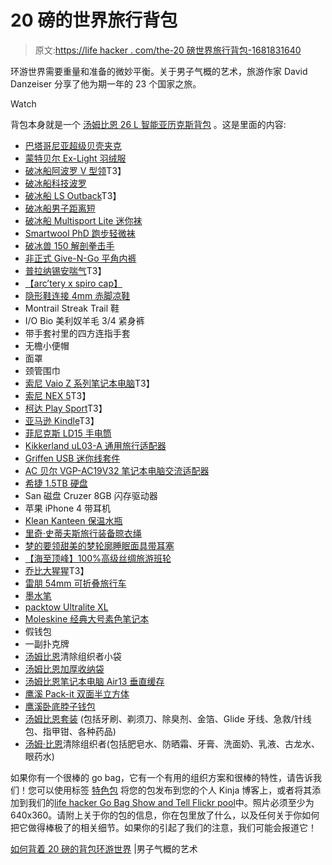 # 20 磅的世界旅行背包

> 原文:[https://life hacker . com/the-20 磅世界旅行背包-1681831640](https://lifehacker.com/the-20-pound-world-travel-backpack-1681831640)

环游世界需要重量和准备的微妙平衡。关于男子气概的艺术，旅游作家 David Danzeiser 分享了他为期一年的 23 个国家之旅。

Watch

背包本身就是一个 [汤姆比恩 26 L 智能亚历克斯背包](http://www.tombihn.com/backpacks/TB0103.html) 。这是里面的内容:

*   [巴塔哥尼亚超级贝壳夹克](http://www.amazon.com/gp/product/B00784HJCI/ref=as_li_tl?asc_campaign=InlineText&asc_refurl=https://lifehacker.com/the-20-pound-world-travel-backpack-1681831640&asc_source=&camp=1789&creative=390957&creativeASIN=B00784HJCI&ie=UTF8&linkCode=as2&linkId=BIHJ3I6SWOZGQ6CG&tag=kinjalifehackerlink-20)
*   [蒙特贝尔 Ex-Light 羽绒服](http://www.amazon.com/gp/product/B0076IS7R2/ref=as_li_tl?asc_campaign=InlineText&asc_refurl=https://lifehacker.com/the-20-pound-world-travel-backpack-1681831640&asc_source=&camp=1789&creative=390957&creativeASIN=B0076IS7R2&ie=UTF8&linkCode=as2&linkId=C4E4WYZZTIO4QON4&tag=kinjalifehackerlink-20)
*   [破冰船阿波罗 V 型领](http://www.amazon.com/gp/product/B00G28OEQ0/ref=as_li_tl?asc_campaign=InlineText&asc_refurl=https://lifehacker.com/the-20-pound-world-travel-backpack-1681831640&asc_source=&camp=1789&creative=390957&creativeASIN=B00G28OEQ0&ie=UTF8&linkCode=as2&linkId=OKWD75AY66XVCLOP&tag=kinjalifehackerlink-20)T3】
*   [破冰船科技波罗](http://www.amazon.com/gp/product/B00G28OGGI/ref=as_li_tl?asc_campaign=InlineText&asc_refurl=https://lifehacker.com/the-20-pound-world-travel-backpack-1681831640&asc_source=&camp=1789&creative=390957&creativeASIN=B00G28OGGI&ie=UTF8&linkCode=as2&linkId=IFDGTL5EK3ZEZ6Q6&tag=kinjalifehackerlink-20)
*   [破冰船 LS Outback](http://www.amazon.com/gp/product/B00DJ9BXRS/ref=as_li_tl?asc_campaign=InlineText&asc_refurl=https://lifehacker.com/the-20-pound-world-travel-backpack-1681831640&asc_source=&camp=1789&creative=390957&creativeASIN=B00DJ9BXRS&ie=UTF8&linkCode=as2&linkId=V7BYY4TN32WXHJ6P&tag=kinjalifehackerlink-20)T3】
*   [破冰船男子距离短](http://www.amazon.com/gp/product/B00G28OKNC/ref=as_li_tl?asc_campaign=InlineText&asc_refurl=https://lifehacker.com/the-20-pound-world-travel-backpack-1681831640&asc_source=&camp=1789&creative=390957&creativeASIN=B00G28OKNC&ie=UTF8&linkCode=as2&linkId=M5RQ5G3CS4WTEE5Z&tag=kinjalifehackerlink-20)
*   [破冰船 Multisport Lite 迷你袜](http://www.amazon.com/gp/product/B00G28OS84/ref=as_li_tl?asc_campaign=InlineText&asc_refurl=https://lifehacker.com/the-20-pound-world-travel-backpack-1681831640&asc_source=&camp=1789&creative=390957&creativeASIN=B00G28OS84&ie=UTF8&linkCode=as2&linkId=BFGU2YIJWKLSCT5Z&tag=kinjalifehackerlink-20)
*   [Smartwool PhD 跑步轻微袜](http://www.amazon.com/gp/product/B002GJLPOS/ref=as_li_tl?asc_campaign=InlineText&asc_refurl=https://lifehacker.com/the-20-pound-world-travel-backpack-1681831640&asc_source=&camp=1789&creative=390957&creativeASIN=B002GJLPOS&ie=UTF8&linkCode=as2&linkId=Y5P2HGBN7YCVAZAG&tag=kinjalifehackerlink-20)
*   [破冰兽 150 解剖拳击手](http://www.amazon.com/gp/product/B00ELUXETO/ref=as_li_tl?asc_campaign=InlineText&asc_refurl=https://lifehacker.com/the-20-pound-world-travel-backpack-1681831640&asc_source=&camp=1789&creative=390957&creativeASIN=B00ELUXETO&ie=UTF8&linkCode=as2&linkId=AXNCO4L2LLWP67W6&tag=kinjalifehackerlink-20)
*   [非正式 Give-N-Go 平角内裤](http://www.amazon.com/gp/product/B001M0MN16/ref=as_li_tl?asc_campaign=InlineText&asc_refurl=https://lifehacker.com/the-20-pound-world-travel-backpack-1681831640&asc_source=&camp=1789&creative=390957&creativeASIN=B001M0MN16&ie=UTF8&linkCode=as2&linkId=EW2QVGCAMDFRBAME&tag=kinjalifehackerlink-20)
*   [普拉纳锡安喘气](http://www.amazon.com/gp/product/B004GECCAM/ref=as_li_tl?asc_campaign=InlineText&asc_refurl=https://lifehacker.com/the-20-pound-world-travel-backpack-1681831640&asc_source=&camp=1789&creative=390957&creativeASIN=B004GECCAM&ie=UTF8&linkCode=as2&linkId=P4ELHXULM37XDJVV&tag=kinjalifehackerlink-20)T3】
*   [【arc’tery x spiro cap】](http://www.amazon.com/gp/product/B00ETP5XQ8/ref=as_li_tl?asc_campaign=InlineText&asc_refurl=https://lifehacker.com/the-20-pound-world-travel-backpack-1681831640&asc_source=&camp=1789&creative=390957&creativeASIN=B00ETP5XQ8&ie=UTF8&linkCode=as2&linkId=LAOCYJBORNULVUSM&tag=kinjalifehackerlink-20)
*   [隐形鞋连接 4mm 赤脚凉鞋](http://xeroshoes.com/shop/diy-kits/diy-feeltrue/)
*   Montrail Streak Trail 鞋
*   I/O Bio 美利奴羊毛 3/4 紧身裤
*   带手套衬里的四方连指手套
*   无檐小便帽
*   面罩
*   颈管围巾
*   [索尼 Vaio Z 系列笔记本电脑](http://www.amazon.com/gp/product/B005NIMSJA/ref=as_li_tl?asc_campaign=InlineText&asc_refurl=https://lifehacker.com/the-20-pound-world-travel-backpack-1681831640&asc_source=&camp=1789&creative=390957&creativeASIN=B005NIMSJA&ie=UTF8&linkCode=as2&linkId=JGGGYIYLXPAMTS5Y&tag=kinjalifehackerlink-20)T3】
*   [索尼 NEX 5](http://www.amazon.com/gp/product/B003MPWBB6/ref=as_li_tl?asc_campaign=InlineText&asc_refurl=https://lifehacker.com/the-20-pound-world-travel-backpack-1681831640&asc_source=&camp=1789&creative=390957&creativeASIN=B003MPWBB6&ie=UTF8&linkCode=as2&linkId=33OKJ7Z2X3A7624Q&tag=kinjalifehackerlink-20)T3】
*   [柯达 Play Sport](http://www.amazon.com/gp/product/B0030MITDK/ref=as_li_tl?asc_campaign=InlineText&asc_refurl=https://lifehacker.com/the-20-pound-world-travel-backpack-1681831640&asc_source=&camp=1789&creative=390957&creativeASIN=B0030MITDK&ie=UTF8&linkCode=as2&linkId=FNUALNHHIGDMNHM3&tag=kinjalifehackerlink-20)T3】
*   [亚马逊 Kindle](http://www.amazon.com/gp/product/B00JG8LDC6/ref=as_li_tl?asc_campaign=InlineText&asc_refurl=https://lifehacker.com/the-20-pound-world-travel-backpack-1681831640&asc_source=&camp=1789&creative=390957&creativeASIN=B00JG8LDC6&ie=UTF8&linkCode=as2&linkId=RVBFHSCZ6Z5I2O66&tag=kinjalifehackerlink-20)T3】
*   [菲尼克斯 LD15 手电筒](http://www.amazon.com/gp/product/B003U0ARL4/ref=as_li_tl?asc_campaign=InlineText&asc_refurl=https://lifehacker.com/the-20-pound-world-travel-backpack-1681831640&asc_source=&camp=1789&creative=390957&creativeASIN=B003U0ARL4&ie=UTF8&linkCode=as2&linkId=BA7OQXK5IANHM6RI&tag=kinjalifehackerlink-20)
*   [Kikkerland uL03-A 通用旅行适配器](http://www.amazon.com/gp/product/B00210MRGC/ref=as_li_tl?asc_campaign=InlineText&asc_refurl=https://lifehacker.com/the-20-pound-world-travel-backpack-1681831640&asc_source=&camp=1789&creative=390957&creativeASIN=B00210MRGC&ie=UTF8&linkCode=as2&linkId=KODIIPQUF2Q65U6T&tag=kinjalifehackerlink-20)
*   [Griffen USB 迷你线套件](http://www.amazon.com/gp/product/B003T5KXJQ/ref=as_li_tl?asc_campaign=InlineText&asc_refurl=https://lifehacker.com/the-20-pound-world-travel-backpack-1681831640&asc_source=&camp=1789&creative=390957&creativeASIN=B003T5KXJQ&ie=UTF8&linkCode=as2&linkId=HPIFWT4FMCEDVCC2&tag=kinjalifehackerlink-20)
*   [AC 贝尔 VGP-AC19V32 笔记本电脑交流适配器](http://www.amazon.com/gp/product/B003XLA8FA/ref=as_li_tl?asc_campaign=InlineText&asc_refurl=https://lifehacker.com/the-20-pound-world-travel-backpack-1681831640&asc_source=&camp=1789&creative=390957&creativeASIN=B003XLA8FA&ie=UTF8&linkCode=as2&linkId=DJNAHUY2AH7UNSH2&tag=kinjalifehackerlink-20)
*   [希捷 1.5TB 硬盘](http://www.amazon.com/gp/product/B0045JLPOM/ref=as_li_tl?asc_campaign=InlineText&asc_refurl=https://lifehacker.com/the-20-pound-world-travel-backpack-1681831640&asc_source=&camp=1789&creative=390957&creativeASIN=B0045JLPOM&ie=UTF8&linkCode=as2&linkId=GDFUISSLGDR5TFBY&tag=kinjalifehackerlink-20)
*   San 磁盘 Cruzer 8GB 闪存驱动器
*   苹果 iPhone 4 带耳机
*   [Klean Kanteen 保温水瓶](http://www.amazon.com/gp/product/B00IRZNLDI/ref=as_li_tl?asc_campaign=InlineText&asc_refurl=https://lifehacker.com/the-20-pound-world-travel-backpack-1681831640&asc_source=&camp=1789&creative=390957&creativeASIN=B00IRZNLDI&ie=UTF8&linkCode=as2&linkId=QSEU3MTKVGYTK2VT&tag=kinjalifehackerlink-20)
*   [里奇·史蒂夫斯旅行装备晾衣绳](http://www.amazon.com/gp/product/B000PWIQKO/ref=as_li_tl?asc_campaign=InlineText&asc_refurl=https://lifehacker.com/the-20-pound-world-travel-backpack-1681831640&asc_source=&camp=1789&creative=390957&creativeASIN=B000PWIQKO&ie=UTF8&linkCode=as2&linkId=4E2AZVDXMBG7XZ6J&tag=kinjalifehackerlink-20)
*   [梦的要领甜美的梦轮廓睡眠面具带耳塞](http://www.amazon.com/gp/product/B000CCI4YU/ref=as_li_tl?asc_campaign=InlineText&asc_refurl=https://lifehacker.com/the-20-pound-world-travel-backpack-1681831640&asc_source=&camp=1789&creative=390957&creativeASIN=B000CCI4YU&ie=UTF8&linkCode=as2&linkId=QNGOZ3YYB5IDDZYT&tag=kinjalifehackerlink-20)
*   [【海至顶峰】100%高级丝绸旅游班轮](http://www.amazon.com/gp/product/B002IAL09U/ref=as_li_tl?asc_campaign=InlineText&asc_refurl=https://lifehacker.com/the-20-pound-world-travel-backpack-1681831640&asc_source=&camp=1789&creative=390957&creativeASIN=B002IAL09U&ie=UTF8&linkCode=as2&linkId=L7JSVDT34RSHSXGN&tag=kinjalifehackerlink-20)
*   [乔比大猩猩](http://www.amazon.com/gp/product/B000EVSLRO/ref=as_li_tl?asc_campaign=InlineText&asc_refurl=https://lifehacker.com/the-20-pound-world-travel-backpack-1681831640&asc_source=&camp=1789&creative=390957&creativeASIN=B000EVSLRO&ie=UTF8&linkCode=as2&linkId=WSU53WPV72QYMFAI&tag=kinjalifehackerlink-20)T3】
*   [雷朋 54mm 可折叠旅行车](http://www.amazon.com/gp/product/B00112UBUA/ref=as_li_tl?asc_campaign=InlineText&asc_refurl=https://lifehacker.com/the-20-pound-world-travel-backpack-1681831640&asc_source=&camp=1789&creative=390957&creativeASIN=B00112UBUA&ie=UTF8&linkCode=as2&linkId=B3O424VMJ6EDYM2T&tag=kinjalifehackerlink-20)
*   [墨水笔](http://www.amazon.com/gp/product/B00BAWSOD2/ref=as_li_tl?asc_campaign=InlineText&asc_refurl=https://lifehacker.com/the-20-pound-world-travel-backpack-1681831640&asc_source=&camp=1789&creative=390957&creativeASIN=B00BAWSOD2&ie=UTF8&linkCode=as2&linkId=JBHDD5Y5QDIXKAIV&tag=kinjalifehackerlink-20)
*   [packtow Ultralite XL](http://www.amazon.com/gp/product/B0075JJG22/ref=as_li_tl?asc_campaign=InlineText&asc_refurl=https://lifehacker.com/the-20-pound-world-travel-backpack-1681831640&asc_source=&camp=1789&creative=390957&creativeASIN=B0075JJG22&ie=UTF8&linkCode=as2&linkId=XM6JBTUKEKOWAYDH&tag=kinjalifehackerlink-20)
*   [Moleskine 经典大号素色笔记本](http://www.amazon.com/gp/product/8883701143/ref=as_li_tl?asc_campaign=InlineText&asc_refurl=https://lifehacker.com/the-20-pound-world-travel-backpack-1681831640&asc_source=&camp=1789&creative=390957&creativeASIN=8883701143&ie=UTF8&linkCode=as2&linkId=PJ5XYHV5VTNB7MYU&tag=kinjalifehackerlink-20)
*   假钱包
*   一副扑克牌
*   [汤姆比恩](http://www.tombihn.com/accessories/TB0319.html)清除组织者小袋
*   [汤姆比恩加厚收纳袋](http://www.tombihn.com/mm5/PRODIMG/TB0318/TB0318_01b.jpg)
*   [汤姆比恩笔记本电脑 Air13 垂直缓存](http://www.tombihn.com/accessories/TB0350.html)
*   [鹰溪 Pack-it 双面半立方体](http://www.amazon.com/gp/product/B002YIPA5G/ref=as_li_tl?asc_campaign=InlineText&asc_refurl=https://lifehacker.com/the-20-pound-world-travel-backpack-1681831640&asc_source=&camp=1789&creative=390957&creativeASIN=B002YIPA5G&ie=UTF8&linkCode=as2&linkId=OKLX6RDYC4JEAWTD&tag=kinjalifehackerlink-20)
*   [鹰溪卧底脖子钱包](http://www.amazon.com/gp/product/B004MQMW9K/ref=as_li_tl?asc_campaign=InlineText&asc_refurl=https://lifehacker.com/the-20-pound-world-travel-backpack-1681831640&asc_source=&camp=1789&creative=390957&creativeASIN=B004MQMW9K&ie=UTF8&linkCode=as2&linkId=TCBISG7M2UOPCH6H&tag=kinjalifehackerlink-20)
*   [汤姆比恩套装](http://www.tombihn.com/accessories/TB0960.html) (包括牙刷、剃须刀、除臭剂、金箔、Glide 牙线、急救/针线包、指甲钳、各种药品)
*   [汤姆·比恩](http://www.tombihn.com/accessories/TB0917.html)清除组织者(包括肥皂水、防晒霜、牙膏、洗面奶、乳液、古龙水、眼药水)

如果你有一个很棒的 go bag，它有一个有用的组织方案和很棒的特性，请告诉我们！您可以使用标签 [特色包](http://kinja.com/tag/featured-bag) 将您的包发布到您的个人 Kinja 博客上，或者将其添加到我们的[life hacker Go Bag Show and Tell Flickr pool](http://www.flickr.com/groups/2301352@N21)中。照片必须至少为 640x360。请附上关于你的包的信息，你在包里放了什么，以及任何关于你如何把它做得棒极了的相关细节。如果你的引起了我们的注意，我们可能会报道它！

[如何背着 20 磅的背包环游世界](http://www.artofmanliness.com/2015/01/21/how-to-travel-around-the-world-with-just-a-20lb-backpack/?utm_source=feedburner) |男子气概的艺术